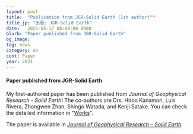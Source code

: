 ```yaml
---
layout: post
title:  "Publication from JGR-Solid Earth (1st author)""
title_jp: "出版: JGR-Solid Earth"
date:   2021-05-17 00:00:00 0900
blurb: "Paper published from JGR-Solid Earth"
og_image:
tag: news
category: en
cont: Paper
year: 2021
---
```


#### **Paper published from JGR-Solid Earth**

My first-authored paper has been published from *Journal of Geophysical Research - Solid Earth*!
The co-authors are Drs. Hiroo Kanamori, Luis Rivera, Zhongwen Zhan, Shingo Watada, and Kenji Satake.
You can check the detailed information in "[Works](https://osm3dan.github.io/en/publications)".

The paper is available in [*Journal of Geophysical Research – Solid Earth*](https://doi.org/10.1029/2021JB021693).
